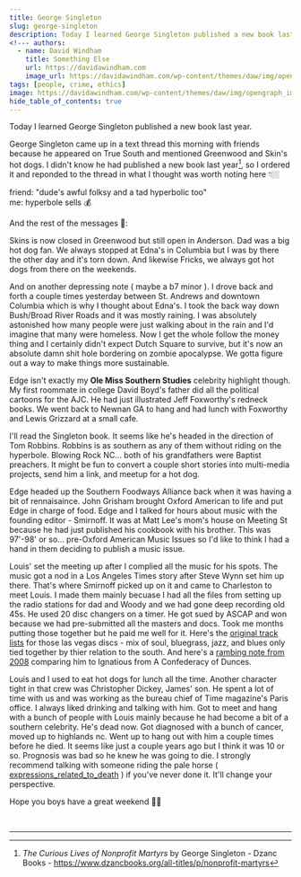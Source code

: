 ```yaml
---
title: George Singleton
slug: george-singleton
description: Today I learned George Singleton published a new book last year.
<!--- authors:
  - name: David Windham
    title: Something Else
    url: https://davidawindham.com
    image_url: https://davidawindham.com/wp-content/themes/daw/img/opengraph_image.jpg -->
tags: [people, crime, ethics]
image: https://davidawindham.com/wp-content/themes/daw/img/opengraph_image.jpg
hide_table_of_contents: true
---
```


Today I learned George Singleton published a new book last year.

<!--truncate-->

George Singleton came up in a text thread this morning with friends because he appeared on True South and mentioned Greenwood and Skin's hot dogs. I didn't know he had published a new book last year[^1], so I ordered it and reponded to the thread in what I thought was worth noting here 👇🏼

friend: "dude's awful folksy and a tad hyperbolic too"  
me: hyperbole sells 💰

And the rest of the messages 💬:

Skins is now closed in Greenwood but still open in Anderson. Dad was a big hot dog fan. We always stopped at Edna's in Columbia but I was by there the other day and it's torn down. And likewise Fricks, we always got hot dogs from there on the weekends.

And on another depressing note ( maybe a b7 minor ). I drove back and forth a couple times yesterday between St. Andrews and downtown Columbia which is why I thought about Edna's. I took the back way down Bush/Broad River Roads and it was mostly raining. I was absolutely astonished how many people were just walking about in the rain and I'd imagine that many were homeless. Now I get the whole follow the money thing and I certainly didn't expect Dutch Square to survive, but it's now an absolute damn shit hole bordering on zombie apocalypse. We gotta figure out a way to make things more sustainable.

Edge isn't exactly my **Ole Miss Southern Studies** celebrity highlight though. My first roommate in college David Boyd's father did all the political cartoons for the AJC. He had just illustrated Jeff Foxworthy's redneck books. We went back to Newnan GA to hang and had lunch with Foxworthy and Lewis Grizzard at a small cafe.

I'll read the Singleton book. It seems like he's headed in the direction of Tom Robbins. Robbins is as southern as any of them without riding on the hyperbole. Blowing Rock NC... both of his grandfathers were Baptist preachers. It might be fun to convert a couple short stories into multi-media projects, send him a link, and meetup for a hot dog.

Edge headed up the Southern Foodways Alliance back when it was having a bit of rennaisaince. John Grisham brought Oxford American to life and put Edge in charge of food. Edge and I talked for hours about music with the founding editor - Smirnoff. It was at Matt Lee's mom's house on Meeting St because he had just published his cookbook with his brother. This was 97'-98' or so... pre-Oxford American Music Issues so I'd like to think I had a hand in them deciding to publish a music issue.

Louis' set the meeting up after I complied all the music for his spots. The music got a nod in a Los Angeles Times story after Steve Wynn set him up there. That's where Smirnoff picked up on it and came to Charleston to meet Louis. I made them mainly becuase I had all the files from setting up the radio stations for dad and Woody and we had gone deep recording old 45s. He used 20 disc changers on a timer. He got sued by ASCAP and won because we had pre-submitted all the masters and docs. Took me months putting those together but he paid me well for it. Here's the [original track lists](https://davidawindham.com/wha/louis/) for those las vegas discs - mix of soul, bluegrass, jazz, and blues only tied together by thier relation to the south. And here's a [rambing note from 2008](https://davidawindham.com/louiss-las-vegas/) comparing him to Ignatious from A Confederacy of Dunces. 

Louis and I used to eat hot dogs for lunch all the time. Another character tight in that crew was Christopher Dickey, James' son. He spent a lot of time with us and was working as the bureau chief of Time magazine's Paris office. I always liked drinking and talking with him. Got to meet and hang with a bunch of people with Louis mainly because he had become a bit of a southern celebrity. He's dead now. Got diagnosed with a bunch of cancer, moved up to highlands nc. Went up to hang out with him a couple times before he died. It seems like just a couple years ago but I think it was 10 or so. Prognosis was bad so he knew he was going to die. I strongly recommend talking with someone riding the pale horse ( [expressions_related_to_death](https://en.wikipedia.org/wiki/List_of_English-language_expressions_related_to_death) ) if you've never done it. It'll change your perspective.

Hope you boys have a great weekend 👊🏼


<div>&nbsp;</div>

---

[^1]: _The Curious Lives of Nonprofit Martyrs_ by George Singleton - Dzanc Books - https://www.dzancbooks.org/all-titles/p/nonprofit-martyrs
